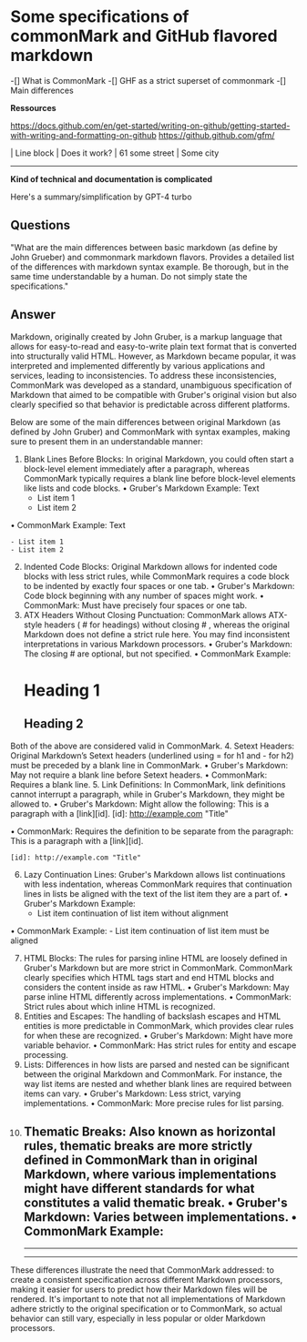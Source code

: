 # Some specifications of commonMark and GitHub flavored markdown

-[] What is CommonMark
-[] GHF as a strict superset of commonmark
-[] Main differences

**Ressources**

<https://docs.github.com/en/get-started/writing-on-github/getting-started-with-writing-and-formatting-on-github>
<https://github.github.com/gfm/>

| Line block
| Does it work?
| 61 some street
| Some city

---

**Kind of technical and documentation is complicated**

Here's a summary/simplification by GPT-4 turbo

## Questions
"What are the main differences between basic markdown (as define by John Grueber) and commonmark markdown flavors. Provides a detailed list of the differences with markdown syntax example. Be thorough, but in the same time understandable by a human. Do not simply state the specifications."

## Answer
Markdown, originally created by John Gruber, is a markup language that
allows for easy-to-read and easy-to-write plain text format that is converted
into structurally valid HTML. However, as Markdown became popular, it was
interpreted and implemented differently by various applications and
services, leading to inconsistencies. To address these inconsistencies,
CommonMark was developed as a standard, unambiguous specification of
Markdown that aimed to be compatible with Gruber's original vision but also
clearly specified so that behavior is predictable across different
platforms.

Below are some of the main differences between original Markdown (as defined
by John Gruber) and CommonMark with syntax examples, making sure to present
them in an understandable manner:

1. Blank Lines Before Blocks:
In original Markdown, you could often start a block-level element immediately
after a paragraph, whereas CommonMark typically requires a blank line before
block-level elements like lists and code blocks.
  • Gruber's Markdown Example:
    Text
    - List item 1
    - List item 2

  • CommonMark Example:
    Text

    - List item 1
    - List item 2

2. Indented Code Blocks:
Original Markdown allows for indented code blocks with less strict rules,
while CommonMark requires a code block to be indented by exactly four spaces
or one tab.
  • Gruber's Markdown: Code block beginning with any number of spaces might
  work.
  • CommonMark: Must have precisely four spaces or one tab.
3. ATX Headers Without Closing Punctuation:
CommonMark allows ATX-style headers ( #  for headings) without closing  # ,
whereas the original Markdown does not define a strict rule here. You may
find inconsistent interpretations in various Markdown processors.
  • Gruber's Markdown: The closing  #  are optional, but not specified.
  • CommonMark Example:
    # Heading 1
    ## Heading 2 ##

Both of the above are considered valid in CommonMark.
4. Setext Headers:
Original Markdown’s Setext headers (underlined using  =  for h1 and  -  for
h2) must be preceded by a blank line in CommonMark.
  • Gruber's Markdown: May not require a blank line before Setext headers.
  • CommonMark: Requires a blank line.
5. Link Definitions:
In CommonMark, link definitions cannot interrupt a paragraph, while in
Gruber's Markdown, they might be allowed to.
  • Gruber's Markdown: Might allow the following:
    This is a paragraph with a [link][id].
    [id]: http://example.com "Title"

  • CommonMark: Requires the definition to be separate from the paragraph:
    This is a paragraph with a [link][id].

    [id]: http://example.com "Title"

6. Lazy Continuation Lines:
Gruber's Markdown allows list continuations with less indentation, whereas
CommonMark requires that continuation lines in lists be aligned with the
text of the list item they are a part of.
  • Gruber's Markdown Example:
    - List item
    continuation of list item without alignment

  • CommonMark Example:
    - List item
      continuation of list item must be aligned

7. HTML Blocks:
The rules for parsing inline HTML are loosely defined in Gruber's Markdown
but are more strict in CommonMark. CommonMark clearly specifies which HTML
tags start and end HTML blocks and considers the content inside as raw HTML.
  • Gruber's Markdown: May parse inline HTML differently across
  implementations.
  • CommonMark: Strict rules about which inline HTML is recognized.
8. Entities and Escapes:
The handling of backslash escapes and HTML entities is more predictable in
CommonMark, which provides clear rules for when these are recognized.
  • Gruber's Markdown: Might have more variable behavior.
  • CommonMark: Has strict rules for entity and escape processing.
9. Lists:
Differences in how lists are parsed and nested can be significant between
the original Markdown and CommonMark. For instance, the way list items are
nested and whether blank lines are required between items can vary.
  • Gruber's Markdown: Less strict, varying implementations.
  • CommonMark: More precise rules for list parsing.
10. Thematic Breaks:
Also known as horizontal rules, thematic breaks are more strictly defined in
CommonMark than in original Markdown, where various implementations might
have different standards for what constitutes a valid thematic break.
  • Gruber's Markdown: Varies between implementations.
  • CommonMark Example:
    ---
    ***
    ___



These differences illustrate the need that CommonMark addressed: to create a
consistent specification across different Markdown processors, making it
easier for users to predict how their Markdown files will be rendered. It's
important to note that not all implementations of Markdown adhere strictly
to the original specification or to CommonMark, so actual behavior can still
vary, especially in less popular or older Markdown processors.

